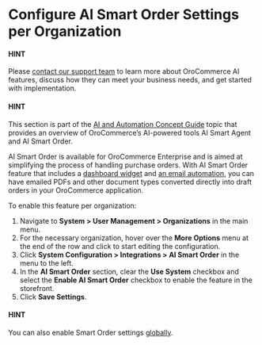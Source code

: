 <a id="organization-ai-smart-order-settings"></a>

# Configure AI Smart Order Settings per Organization

#### HINT
Please <a href="https://oroinc.com/contact-us/" target="_blank">contact our support team</a> to learn more about OroCommerce AI features, discuss how they can meet your business needs, and get started with implementation.

#### HINT
This section is part of the [AI and Automation Concept Guide](../../../../../../../concept-guides/ai/index.md#concept-guide-ai) topic that provides an overview of OroCommerce’s AI-powered tools AI Smart Agent and AI Smart Order.

AI Smart Order is available for OroCommerce Enterprise and is aimed at simplifying the process of handling purchase orders. With AI Smart Order feature that includes a [dashboard widget](../../../../../../dashboards/widgets/ai-smart-order.md#user-guide-dashboards-widgets) and [an email automation](../../../../../../sales/orders/create.md#user-guide-sales-orders-create-from-ai-smart-order), you can have emailed PDFs and other document types converted directly into draft orders in your OroCommerce application.

To enable this feature per organization:

1. Navigate to **System > User Management > Organizations** in the main menu.
2. For the necessary organization, hover over the <i class="fa fa-ellipsis-h fa-lg" aria-hidden="true"></i> **More Options** menu at the end of the row and click <i class="fas fa-cog" aria-hidden="true"></i> to start editing the configuration.
3. Click **System Configuration > Integrations > AI Smart Order** in the menu to the left.
4. In the **AI Smart Order** section, clear the **Use System** checkbox and select the **Enable AI Smart Order** checkbox to enable the feature in the storefront.
5. Click **Save Settings**.

#### HINT
You can also enable Smart Order settings [globally](../../../../../configuration/system/integrations/global-ai-smart-order.md#admin-configuration-orders-ai-smart-order-settings).

<!-- fa-bars = fa-navicon -->
<!-- Ic Tiles is used as Set As Default in saved views, and as tiles in display layout options -->
<!-- IcPencil refers to Rename in Commerce and Inline Editing in CRM -->
<!-- Check mark in the square. -->
<!-- SortDesc is also used as drop-down arrow -->
<!-- A -->
<!-- B -->
<!-- C -->
<!-- D -->
<!-- E -->
<!-- F -->
<!-- G -->
<!-- H -->
<!-- I -->
<!-- L -->
<!-- M -->
<!-- P -->
<!-- R -->
<!-- S -->
<!-- T -->
<!-- U -->
<!-- Z -->

